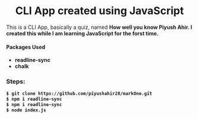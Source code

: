 <h1 align="center">CLI App created using JavaScript</h1>

<p>
This is a CLI App, basically a quiz, named <strong> How well you know Piyush Ahir. <strong> I created this while I am learning JavaScript for the forst time.
</p>

#### Packages Used

* readline-sync
* chalk

### Steps:

```bash
$ git clone https://github.com/piyushahir28/markOne.git
$ npm i readline-sync
$ npm i readline-sync
$ node index.js
```
